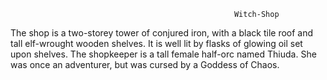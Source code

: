                                                       Witch-Shop
The shop is a two-storey tower of conjured iron, with a black tile roof and tall elf-wrought wooden shelves.
It is well lit by flasks of glowing oil set upon shelves.
The shopkeeper is a tall female half-orc named Thiuda. She was once an adventurer, but was cursed by a Goddess of Chaos.
